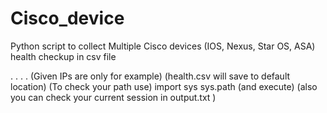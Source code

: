 # Cisco_device
Python script to collect Multiple Cisco devices (IOS, Nexus, Star OS, ASA) health checkup in csv file

.
. 
.
.
(Given IPs are only for example)
(health.csv will save to default location)
(To check your path use)
import sys
sys.path 
(and execute)
(also you can check your current session in output.txt )
